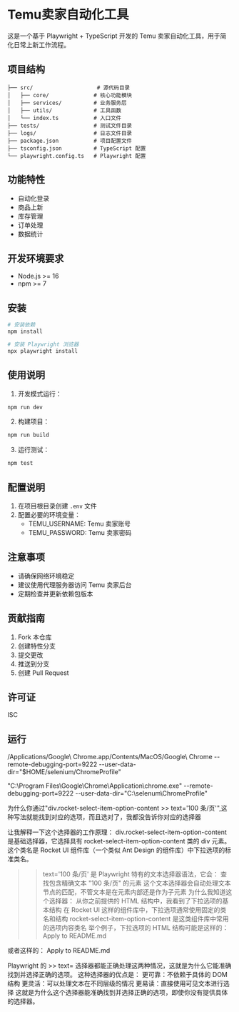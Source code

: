 # Temu卖家自动化工具

这是一个基于 Playwright + TypeScript 开发的 Temu 卖家自动化工具，用于简化日常上新工作流程。

## 项目结构

```
├── src/                    # 源代码目录
│   ├── core/              # 核心功能模块
│   ├── services/          # 业务服务层
│   ├── utils/             # 工具函数
│   └── index.ts           # 入口文件
├── tests/                 # 测试文件目录
├── logs/                  # 日志文件目录
├── package.json           # 项目配置文件
├── tsconfig.json          # TypeScript 配置
└── playwright.config.ts   # Playwright 配置
```

## 功能特性

- 自动化登录
- 商品上新
- 库存管理
- 订单处理
- 数据统计

## 开发环境要求

- Node.js >= 16
- npm >= 7

## 安装

```bash
# 安装依赖
npm install

# 安装 Playwright 浏览器
npx playwright install
```

## 使用说明

1. 开发模式运行：
```bash
npm run dev
```

2. 构建项目：
```bash
npm run build
```

3. 运行测试：
```bash
npm test
```

## 配置说明

1. 在项目根目录创建 `.env` 文件
2. 配置必要的环境变量：
   - TEMU_USERNAME: Temu 卖家账号
   - TEMU_PASSWORD: Temu 卖家密码

## 注意事项

- 请确保网络环境稳定
- 建议使用代理服务器访问 Temu 卖家后台
- 定期检查并更新依赖包版本

## 贡献指南

1. Fork 本仓库
2. 创建特性分支
3. 提交更改
4. 推送到分支
5. 创建 Pull Request

## 许可证

ISC 

## 运行
/Applications/Google\ Chrome.app/Contents/MacOS/Google\ Chrome --remote-debugging-port=9222 --user-data-dir="$HOME/selenium/ChromeProfile"

"C:\Program Files\Google\Chrome\Application\chrome.exe" --remote-debugging-port=9222 --user-data-dir="C:\selenum\ChromeProfile"

为什么你通过"div.rocket-select-item-option-content >> text='100 条/页'",这种写法就能找到对应的选项，而且选对了，我都没告诉你对应的选择器

让我解释一下这个选择器的工作原理：
div.rocket-select-item-option-content 是基础选择器，它选择具有 rocket-select-item-option-content 类的 div 元素。这个类名是 Rocket UI 组件库（一个类似 Ant Design 的组件库）中下拉选项的标准类名。
>> text='100 条/页' 是 Playwright 特有的文本选择器语法，它会：
查找包含精确文本 "100 条/页" 的元素
这个文本选择器会自动处理文本节点的匹配，不管文本是在元素内部还是作为子元素
为什么我知道这个选择器：
从你之前提供的 HTML 结构中，我看到了下拉选项的基本结构
在 Rocket UI 这样的组件库中，下拉选项通常使用固定的类名和结构
rocket-select-item-option-content 是这类组件库中常用的选项内容类名
举个例子，下拉选项的 HTML 结构可能是这样的：
Apply to README.md
>
或者这样的：
Apply to README.md
>
Playwright 的 >> text= 选择器都能正确处理这两种情况，这就是为什么它能准确找到并选择正确的选项。
这种选择器的优点是：
更可靠：不依赖于具体的 DOM 结构
更灵活：可以处理文本在不同层级的情况
更易读：直接使用可见文本进行选择
这就是为什么这个选择器能准确找到并选择正确的选项，即使你没有提供具体的选择器。